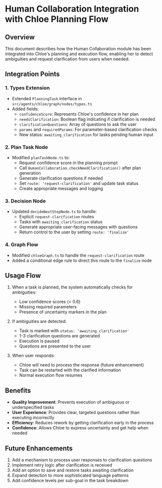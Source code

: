 # Human Collaboration Integration with Chloe Planning Flow

## Overview

This document describes how the Human Collaboration module has been integrated into Chloe's planning and execution flow, enabling her to detect ambiguities and request clarification from users when needed.

## Integration Points

### 1. Types Extension
- Extended `PlanningTask` interface in `src/agents/chloe/graph/nodes/types.ts`
- Added fields:
  - `confidenceScore`: Represents Chloe's confidence in her plan
  - `needsClarification`: Boolean flag indicating if clarification is needed
  - `clarificationQuestions`: Array of questions to ask the user
  - `params` and `requiredParams`: For parameter-based clarification checks
  - New status: `awaiting_clarification` for tasks pending human input

### 2. Plan Task Node
- Modified `planTaskNode.ts` to:
  - Request confidence score in the planning prompt
  - Call `HumanCollaboration.checkNeedClarification()` after plan generation
  - Generate clarification questions if needed
  - Set `route: 'request-clarification'` and update task status
  - Create appropriate messages and logging

### 3. Decision Node
- Updated `decideNextStepNode.ts` to handle:
  - Explicit `request-clarification` routes
  - Tasks with `awaiting_clarification` status
  - Generate appropriate user-facing messages with questions
  - Return control to the user by setting `route: 'finalize'`

### 4. Graph Flow
- Modified `chloeGraph.ts` to handle the `request-clarification` route
- Added a conditional edge rule to direct this route to the `finalize` node

## Usage Flow

1. When a task is planned, the system automatically checks for ambiguities:
   - Low confidence scores (< 0.6)
   - Missing required parameters
   - Presence of uncertainty markers in the plan

2. If ambiguities are detected:
   - Task is marked with `status: 'awaiting_clarification'`
   - 1-3 clarification questions are generated
   - Execution is paused
   - Questions are presented to the user

3. When user responds:
   - Chloe will need to process the response (future enhancement)
   - Task can be restarted with the clarified information
   - Normal execution flow resumes

## Benefits

- **Quality Improvement**: Prevents execution of ambiguous or underspecified tasks
- **User Experience**: Provides clear, targeted questions rather than executing incorrectly
- **Efficiency**: Reduces rework by getting clarification early in the process
- **Confidence**: Allows Chloe to express uncertainty and get help when needed

## Future Enhancements

1. Add a mechanism to process user responses to clarification questions
2. Implement retry logic after clarification is received
3. Add an option to save and restore tasks awaiting clarification
4. Expand detection to more sophisticated language patterns
5. Add confidence levels per sub-goal in the task breakdown 